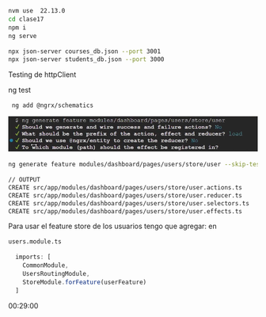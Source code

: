 ```bash
nvm use  22.13.0
cd clase17
npm i
ng serve
```
```bash
npx json-server courses_db.json --port 3001
npx json-server students_db.json --port 3000
```
Testing de httpClient
 
 ng test

```bash
 ng add @ngrx/schematics
```

 ![alt text](image.png)
 ```bash
 ng generate feature modules/dashboard/pages/users/store/user --skip-tests
```
 ```JS
// OUTPUT
CREATE src/app/modules/dashboard/pages/users/store/user.actions.ts 
CREATE src/app/modules/dashboard/pages/users/store/user.reducer.ts 
CREATE src/app/modules/dashboard/pages/users/store/user.selectors.ts                                                           
CREATE src/app/modules/dashboard/pages/users/store/user.effects.ts 
```

Para usar el feature store de los usuarios tengo que agregar: en
 ```bash
users.module.ts
```

```ts
  imports: [
    CommonModule,
    UsersRoutingModule,
    StoreModule.forFeature(userFeature)
  ]
```











00:29:00